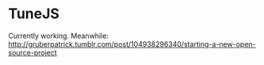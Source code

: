 TuneJS
======

Currently working.
Meanwhile: http://gruberpatrick.tumblr.com/post/104938296340/starting-a-new-open-source-project
